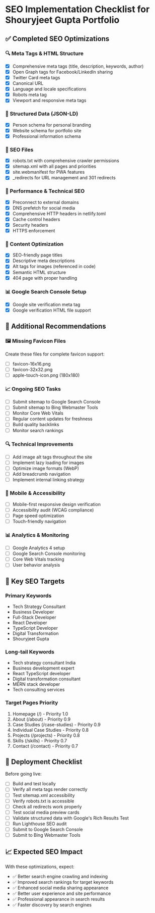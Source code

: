 # SEO Implementation Checklist for Shouryjeet Gupta Portfolio

## ✅ Completed SEO Optimizations

### 🔍 Meta Tags & HTML Structure
- [x] Comprehensive meta tags (title, description, keywords, author)
- [x] Open Graph tags for Facebook/LinkedIn sharing
- [x] Twitter Card meta tags
- [x] Canonical URL
- [x] Language and locale specifications
- [x] Robots meta tag
- [x] Viewport and responsive meta tags

### 🔗 Structured Data (JSON-LD)
- [x] Person schema for personal branding
- [x] Website schema for portfolio site
- [x] Professional information schema

### 📁 SEO Files
- [x] robots.txt with comprehensive crawler permissions
- [x] sitemap.xml with all pages and priorities
- [x] site.webmanifest for PWA features
- [x] _redirects for URL management and 301 redirects

### 🚀 Performance & Technical SEO
- [x] Preconnect to external domains
- [x] DNS prefetch for social media
- [x] Comprehensive HTTP headers in netlify.toml
- [x] Cache control headers
- [x] Security headers
- [x] HTTPS enforcement

### 🎯 Content Optimization
- [x] SEO-friendly page titles
- [x] Descriptive meta descriptions
- [x] Alt tags for images (referenced in code)
- [x] Semantic HTML structure
- [x] 404 page with proper handling

### 📊 Google Search Console Setup
- [x] Google site verification meta tag
- [x] Google verification HTML file support

## 📝 Additional Recommendations

### 🖼️ Missing Favicon Files
Create these files for complete favicon support:
- [ ] favicon-16x16.png
- [ ] favicon-32x32.png  
- [ ] apple-touch-icon.png (180x180)

### 📈 Ongoing SEO Tasks
- [ ] Submit sitemap to Google Search Console
- [ ] Submit sitemap to Bing Webmaster Tools
- [ ] Monitor Core Web Vitals
- [ ] Regular content updates for freshness
- [ ] Build quality backlinks
- [ ] Monitor search rankings

### 🔍 Technical Improvements
- [ ] Add image alt tags throughout the site
- [ ] Implement lazy loading for images
- [ ] Optimize image formats (WebP)
- [ ] Add breadcrumb navigation
- [ ] Implement internal linking strategy

### 📱 Mobile & Accessibility
- [ ] Mobile-first responsive design verification
- [ ] Accessibility audit (WCAG compliance)
- [ ] Page speed optimization
- [ ] Touch-friendly navigation

### 📊 Analytics & Monitoring
- [ ] Google Analytics 4 setup
- [ ] Google Search Console monitoring
- [ ] Core Web Vitals tracking
- [ ] User behavior analysis

## 🎯 Key SEO Targets

### Primary Keywords
- Tech Strategy Consultant
- Business Developer
- Full-Stack Developer
- React Developer
- TypeScript Developer
- Digital Transformation
- Shouryjeet Gupta

### Long-tail Keywords
- Tech strategy consultant India
- Business development expert
- React TypeScript developer
- Digital transformation consultant
- MERN stack developer
- Tech consulting services

### Target Pages Priority
1. Homepage (/) - Priority 1.0
2. About (/about) - Priority 0.9
3. Case Studies (/case-studies) - Priority 0.9
4. Individual Case Studies - Priority 0.8
5. Projects (/projects) - Priority 0.8
6. Skills (/skills) - Priority 0.7
7. Contact (/contact) - Priority 0.7

## 🚀 Deployment Checklist

Before going live:
- [ ] Build and test locally
- [ ] Verify all meta tags render correctly
- [ ] Test sitemap.xml accessibility
- [ ] Verify robots.txt is accessible
- [ ] Check all redirects work properly
- [ ] Test social media preview cards
- [ ] Validate structured data with Google's Rich Results Test
- [ ] Run Lighthouse SEO audit
- [ ] Submit to Google Search Console
- [ ] Submit to Bing Webmaster Tools

## 📈 Expected SEO Impact

With these optimizations, expect:
- ✅ Better search engine crawling and indexing
- ✅ Improved search rankings for target keywords
- ✅ Enhanced social media sharing appearance
- ✅ Better user experience and site performance
- ✅ Professional appearance in search results
- ✅ Faster discovery by search engines
